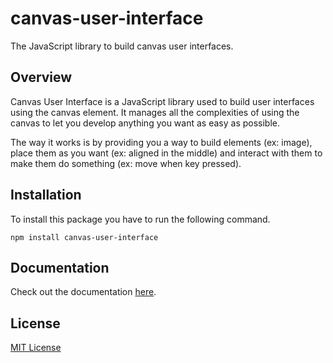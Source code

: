 # canvas-user-interface

The JavaScript library to build canvas user interfaces.

## Overview

Canvas User Interface is a JavaScript library used to build user interfaces using the canvas element. It manages all the complexities of using the canvas to let you develop anything you want as easy as possible.

The way it works is by providing you a way to build elements (ex: image), place them as you want (ex: aligned in the middle) and interact with them to make them do something (ex: move when key pressed).

## Installation

To install this package you have to run the following command.

```shell
npm install canvas-user-interface
```

## Documentation

Check out the documentation [here](https://martiserra.me/canvas-user-interface).

## License

[MIT License](https://opensource.org/license/mit)
